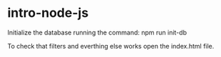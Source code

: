 # intro-node-js

Initialize the database running the command:
npm run init-db

To check that filters and everthing else works open the index.html file.
